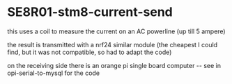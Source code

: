 # SE8R01-stm8-current-send

this uses a coil to measure the current on an AC powerline (up till 5 ampere)

the result is transmitted with a nrf24 similar module (the cheapest I could find, but it was not compatible, so had to adapt the code)


on the receiving side there is an orange pi single board computer -- see in opi-serial-to-mysql for the code
 

